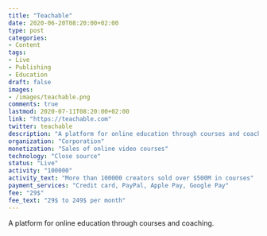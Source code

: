 ```yaml
---
title: "Teachable"
date: 2020-06-20T08:20:00+02:00
type: post
categories:
- Content
tags:
- Live
- Publishing
- Education
draft: false
images:
- /images/teachable.png
comments: true
lastmod: 2020-07-11T08:20:00+02:00
link: "https://teachable.com"
twitter: teachable
description: "A platform for online education through courses and coaching"
organization: "Corporation"
monetization: "Sales of online video courses"
technology: "Close source"
status: "Live"
activity: "100000"
activity_text: "More than 100000 creators sold over $500M in courses"
payment_services: "Credit card, PayPal, Apple Pay, Google Pay"
fee: "29$"
fee_text: "29$ to 249$ per month"
---
```


A platform for online education through courses and coaching.<!--more-->
